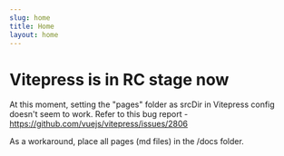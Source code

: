 ```yaml
---
slug: home
title: Home
layout: home
---
```


# Vitepress is in RC stage now

At this moment, setting the "pages" folder as srcDir in Vitepress config doesn't seem to work. Refer to this bug report - https://github.com/vuejs/vitepress/issues/2806

As a workaround, place all pages (md files) in the /docs folder.

